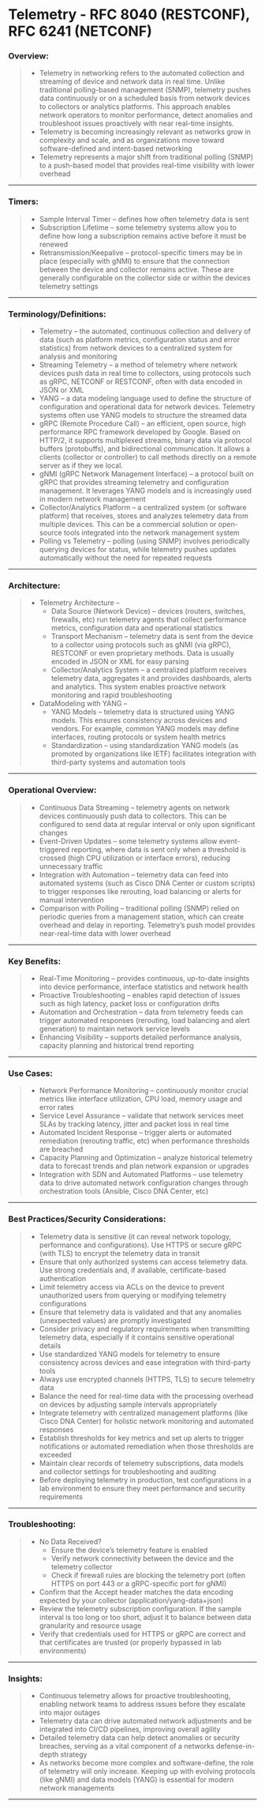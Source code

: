# Telemetry - RFC 8040 (RESTCONF), RFC 6241 (NETCONF)

### Overview:
> * Telemetry in networking refers to the automated collection and streaming of device and network data in real time. Unlike traditional polling-based management (SNMP), telemetry pushes data continuously or on a scheduled basis from network devices to collectors or analytics platforms. This approach enables network operators to monitor performance, detect anomalies and troubleshoot issues proactively with near real-time insights.
> * Telemetry is becoming increasingly relevant as networks grow in complexity and scale, and as organizations move toward software-defined and intent-based networking
> * Telemetry represents a major shift from traditional polling (SNMP) to a push-based model that provides real-time visibility with lower overhead
---
### Timers:
> * Sample Interval Timer – defines how often telemetry data is sent
> * Subscription Lifetime – some telemetry systems allow you to define how long a subscription remains active before it must be renewed
> * Retransmission/Keepalive – protocol-specific timers may be in place (especially with gNMI) to ensure that the connection between the device and collector remains active. These are generally configurable on the collector side or within the devices telemetry settings
---
### Terminology/Definitions:
> * Telemetry – the automated, continuous collection and delivery of data (such as platform metrics, configuration status and error statistics) from network devices to a centralized system for analysis and monitoring
> * Streaming Telemetry – a method of telemetry where network devices push data in real time to collectors, using protocols such as gRPC, NETCONF or RESTCONF, often with data encoded in JSON or XML
> * YANG – a data modeling language used to define the structure of configuration and operational data for network devices. Telemetry systems often use YANG models to structure the streamed data
> * gRPC (Remote Procedure Call) – an efficient, open source, high performance RPC framework developed by Google. Based on HTTP/2, it supports multiplexed streams, binary data via protocol buffers (protobuffs), and bidirectional communication. It allows a clients (collector or controller) to call methods directly on a remote server as if they we local.
> * gNMI (gRPC Network Management Interface) – a protocol built on gRPC that provides streaming telemetry and configuration management. It leverages YANG models and is increasingly used in modern network management
> * Collector/Analytics Platform – a centralized system (or software platform) that receives, stores and analyzes telemetry data from multiple devices. This can be a commercial solution or open-source tools integrated into the network management system
> * Polling vs Telemetry – polling (using SNMP) involves periodically querying devices for status, while telemetry pushes updates automatically without the need for repeated requests
---
### Architecture:
> * Telemetry Architecture –
>   * Data Source (Network Device) – devices (routers, switches, firewalls, etc) run telemetry agents that collect performance metrics, configuration data and operational statistics
>   * Transport Mechanism – telemetry data is sent from the device to a collector using protocols such as gNMI (via gRPC), RESTCONF or even proprietary methods. Data is usually encoded in JSON or XML for easy parsing
>   * Collector/Analytics System – a centralized platform receives telemetry data, aggregates it and provides dashboards, alerts and analytics. This system enables proactive network monitoring and rapid troubleshooting
> * DataModeling with YANG –
>   * YANG Models – telemetry data is structured using YANG models. This ensures consistency across devices and vendors. For example, common YANG models may define interfaces, routing protocols or system health metrics
>   * Standardization – using standardization YANG models (as promoted by organizations like IETF) facilitates integration with third-party systems and automation tools
---
### Operational Overview:
> * Continuous Data Streaming – telemetry agents on network devices continuously push data to collectors. This can be configured to send data at regular interval or only upon significant changes
> * Event-Driven Updates – some telemetry systems allow event-triggered reporting, where data is sent only when a threshold is crossed (high CPU utilization or interface errors), reducing unnecessary traffic
> * Integration with Automation – telemetry data can feed into automated systems (such as Cisco DNA Center or custom scripts) to trigger responses like rerouting, load balancing or alerts for manual intervention
> * Comparison with Polling – traditional polling (SNMP) relied on periodic queries from a management station, which can create overhead and delay in reporting. Telemetry’s push model provides near-real-time data with lower overhead
---
### Key Benefits:
> * Real-Time Monitoring – provides continuous, up-to-date insights into device performance, interface statistics and network health
> * Proactive Troubleshooting – enables rapid detection of issues such as high latency, packet loss or configuration drifts
> * Automation and Orchestration – data from telemetry feeds can trigger automated responses (rerouting, load balancing and alert generation) to maintain network service levels
> * Enhancing Visibility – supports detailed performance analysis, capacity planning and historical trend reporting
---
### Use Cases:
> * Network Performance Monitoring – continuously monitor crucial metrics like interface utilization, CPU load, memory usage and error rates
> * Service Level Assurance – validate that network services meet SLAs by tracking latency, jitter and packet loss in real time
> * Automated Incident Response – trigger alerts or automated remediation (rerouting traffic, etc) when performance thresholds are breached
> * Capacity Planning and Optimization – analyze historical telemetry data to forecast trends and plan network expansion or upgrades
> * Integration with SDN and Automated Platforms – use telemetry data to drive automated network configuration changes through orchestration tools (Ansible, Cisco DNA Center, etc)
---
### Best Practices/Security Considerations:
> * Telemetry data is sensitive (it can reveal network topology, performance and configurations). Use HTTPS or secure gRPC (with TLS) to encrypt the telemetry data in transit
> * Ensure that only authorized systems can access telemetry data. Use strong credentials and, if available, certificate-based authentication
> * Limit telemetry access via ACLs on the device to prevent unauthorized users from querying or modifying telemetry configurations
> * Ensure that telemetry data is validated and that any anomalies (unexpected values) are promptly investigated
> * Consider privacy and regulatory requirements when transmitting telemetry data, especially if it contains sensitive operational details
> * Use standardized YANG models for telemetry to ensure consistency across devices and ease integration with third-party tools
> * Always use encrypted channels (HTTPS, TLS) to secure telemetry data
> * Balance the need for real-time data with the processing overhead on devices by adjusting sample intervals appropriately
> * Integrate telemetry with centralized management platforms (like Cisco DNA Center) for holistic network monitoring and automated responses
> * Establish thresholds for key metrics and set up alerts to trigger notifications or automated remediation when those thresholds are exceeded
> * Maintain clear records of telemetry subscriptions, data models and collector settings for troubleshooting and auditing
> * Before deploying telemetry in production, test configurations in a lab environment to ensure they meet performance and security requirements
---
### Troubleshooting:
> * No Data Received?
>   * Ensure the device’s telemetry feature is enabled
>   * Verify network connectivity between the device and the telemetry collector
>   * Check if firewall rules are blocking the telemetry port (often HTTPS on port 443 or a gRPC-specific port for gNMI)
> * Confirm that the Accept header matches the data encoding expected by your collector (application/yang-data+json)
> * Review the telemetry subscription configuration. If the sample interval is too long or too short, adjust it to balance between data granularity and resource usage
> * Verify that credentials used for HTTPS or gRPC are correct and that certificates are trusted (or properly bypassed in lab environments)
---
### Insights:
> * Continuous telemetry allows for proactive troubleshooting, enabling network teams to address issues before they escalate into major outages
> * Telemetry data can drive automated network adjustments and be integrated into CI/CD pipelines, improving overall agility
> * Detailed telemetry data can help detect anomalies or security breaches, serving as a vital component of a networks defense-in-depth strategy
> * As networks become more complex and software-define, the role of telemetry will only increase. Keeping up with evolving protocols (like gNMI) and data models (YANG) is essential for modern network managements
----
